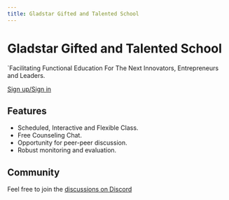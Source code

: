 ```yaml
---
title: Gladstar Gifted and Talented School
---
```


# Gladstar Gifted and Talented School

`Facilitating Functional Education For The Next Innovators, Entrepreneurs and Leaders.

[Sign up/Sign in]('./hooks/auth')


## Features

- Scheduled, Interactive and Flexible Class. 
- Free Counseling Chat.
- Opportunity for peer-peer discussion.
- Robust monitoring and evaluation.

## Community

Feel free to join the [discussions on Discord](https://discord.gg/MKCxutYd)
